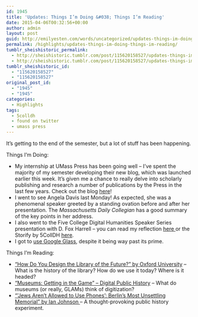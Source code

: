 ```yaml
---
id: 1945
title: 'Updates: Things I’m Doing &#038; Things I’m Reading'
date: 2015-04-06T00:32:56+00:00
author: admin
layout: post
guid: http://emilyesten.com/words/uncategorized/updates-things-im-doing-things-im-reading/
permalink: /highlights/updates-things-im-doing-things-im-reading/
tumblr_sheishistoric_permalink:
  - http://sheishistoric.tumblr.com/post/115620158527/updates-things-im-doing-things-im-reading
  - http://sheishistoric.tumblr.com/post/115620158527/updates-things-im-doing-things-im-reading
tumblr_sheishistoric_id:
  - "115620158527"
  - "115620158527"
original_post_id:
  - "1945"
  - "1945"
categories:
  - Highlights
tags:
  - 5colldh
  - found on twitter
  - umass press
---
```

It’s getting to the end of the semester, but a lot of stuff has been happening.

<!-- more -->

Things I’m Doing: 

  * My internship at UMass Press has been going well &#8211; I’ve spent the majority of my semester developing their new blog, which was launched earlier this week. It’s given me a chance to really delve into scholarly publishing and research a number of publications by the Press in the last few years. Check out the blog <a href="https://t.co/GGpAXVbbjn" target="_blank">here</a>!
  * I went to see Angela Davis last Monday! As expected, she was a phenomenal speaker greeted by a standing ovation before and after her presentation. The _Massachusetts Daily Collegian_ has a good summary of the key points in her address. 
  * I also went to the Five College Digital Humanities Speaker Series presentation with D. Fox Harrell &#8211; you can read my reflection <a href="http://blogs.umass.edu/english302-russworm/2015/04/03/d-fox-harrell-phantasmal-media/" target="_blank">here </a>or the Storify by 5CollDH <a href="https://storify.com/5cDH/5colldh-speaker-series-d-fox-harrell" target="_blank">here</a>. 
  * I got to <a href="https://t.co/wakIboBEFn" target="_blank">use Google Glass</a>, despite it being way past its prime. 



Things I’m Reading: 

  * <a href="https://t.co/qb0SulJCjO" target="_blank">“How Do You Design the Library of the Future?” by Oxford University</a> &#8211; What is the history of the library? How do we use it today? Where is it headed? 
  * <a href="http://t.co/rRID4XCCiP" target="_blank">“Museums: Getting in the Game” &#8211; Digital Public History</a> &#8211; What do museums (or really, GLAMs) think of digitization?
  * <a href="http://t.co/F6hlmd5dd6" target="_blank">“’Jews Aren’t Allowed to Use Phones’: Berlin’s Most Unsettling Memorial” by Ian Johnson </a>&#8211; A thought-provoking public history experiment. 